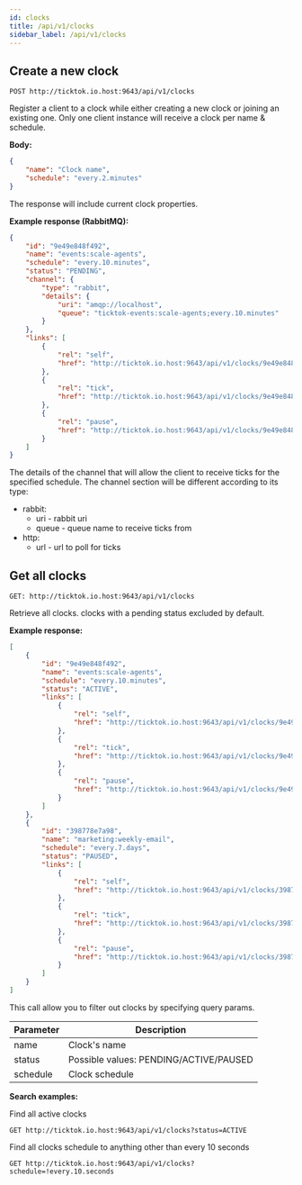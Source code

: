 ```yaml
---
id: clocks 
title: /api/v1/clocks
sidebar_label: /api/v1/clocks
---
```


## Create a new clock
```POST http://ticktok.io.host:9643/api/v1/clocks```

Register a client to a clock while either creating a new clock or joining an existing one. Only one client instance will receive a clock per name & schedule.

**Body:**
```json
{
    "name": "Clock name",
    "schedule": "every.2.minutes"
}
``` 

The response will include current clock properties.

**Example response (RabbitMQ):**
```json
{
    "id": "9e49e848f492",
    "name": "events:scale-agents",
    "schedule": "every.10.minutes",
    "status": "PENDING",
    "channel": {
        "type": "rabbit",
        "details": {
            "uri": "amqp://localhost",
            "queue": "ticktok-events:scale-agents;every.10.minutes"
        }
    },
    "links": [
        {
            "rel": "self",
            "href": "http://ticktok.io.host:9643/api/v1/clocks/9e49e848f492"
        },
        {
            "rel": "tick",
            "href": "http://ticktok.io.host:9643/api/v1/clocks/9e49e848f492/tick"
        },
        {
            "rel": "pause",
            "href": "http://ticktok.io.host:9643/api/v1/clocks/9e49e848f492/pause"
        }
    ]
}
```

The details of the channel that will allow the client to receive ticks for the specified schedule. The channel section will be different according to its type:
* rabbit:
  - uri - rabbit uri 
  - queue - queue name to receive ticks from
* http:
  - url - url to poll for ticks  

## Get all clocks
```GET: http://ticktok.io.host:9643/api/v1/clocks```

Retrieve all clocks. clocks with a pending status excluded by default. 

**Example response:**
```json
[
    {
        "id": "9e49e848f492",
        "name": "events:scale-agents",
        "schedule": "every.10.minutes",
        "status": "ACTIVE",
        "links": [
            {
                "rel": "self",
                "href": "http://ticktok.io.host:9643/api/v1/clocks/9e49e848f492"
            },
            {
                "rel": "tick",
                "href": "http://ticktok.io.host:9643/api/v1/clocks/9e49e848f492/tick"
            },
            {
                "rel": "pause",
                "href": "http://ticktok.io.host:9643/api/v1/clocks/9e49e848f492/pause"
            }
        ]
    },
    {
        "id": "398778e7a98",
        "name": "marketing:weekly-email",
        "schedule": "every.7.days",
        "status": "PAUSED",
        "links": [
            {
                "rel": "self",
                "href": "http://ticktok.io.host:9643/api/v1/clocks/398778e7a98"
            },
            {
                "rel": "tick",
                "href": "http://ticktok.io.host:9643/api/v1/clocks/398778e7a98/tick"
            },
            {
                "rel": "pause",
                "href": "http://ticktok.io.host:9643/api/v1/clocks/398778e7a98/pause"
            }
        ]
    }
]
```

This call allow you to filter out clocks by specifying query params.

|Parameter |Description                             |
|----------|----------------------------------------|
| name     | Clock's name                           |
| status   | Possible values: PENDING/ACTIVE/PAUSED |
| schedule | Clock schedule                         |


**Search examples:**

Find all active clocks
```
GET http://ticktok.io.host:9643/api/v1/clocks?status=ACTIVE
```
Find all clocks schedule to anything other than every 10 seconds
```
GET http://ticktok.io.host:9643/api/v1/clocks?schedule=!every.10.seconds
```

